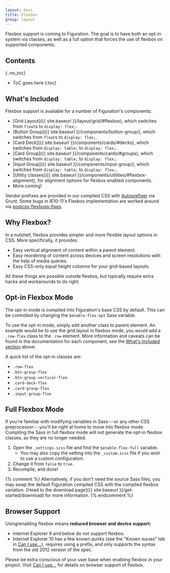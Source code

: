 ```yaml
---
layout: docs
title: Flexbox
group: layout
---
```


Flexbox support is coming to Figuration.  The goal is to have both an opt-in system via classes, as well as a full option that forces the use of flexbox on supported components.

## Contents
{:.no_toc}

* ToC goes here
{:toc}

## What's Included

Flexbox support is available for a number of Figuration's components:

- [Grid Layout]({{ site.baseurl }}/layout/grid/#flexbox), which switches from `float`s to `display: flex;`.
- [Button Group]({{ site.baseurl }}/components/button-group/), which switches from `float`s to `display: flex;`.
- [Card Deck]({{ site.baseurl }}/components/cards/#decks), which switches from `display: table;` to `display: flex;`.
- [Card Group]({{ site.baseurl }}/components/cards/#groups), which switches from `display: table;` to `display: flex;`.
- [Input Group]({{ site.baseurl }}/components/input-group/), which switches from `display: table;` to `display: flex;`.
- [Utility classes]({{ site.baseurl }}/components/utilities/#flexbox-alignment), for alignment options for flexbox enabled components.
- More coming!

Vendor prefixes are provided in our compiled CSS with [Autoprefixer](https://github.com/postcss/autoprefixer) via Grunt. Some bugs in IE10-11's Flexbox implementation are worked around via [postcss-flexbugs-fixes](https://github.com/luisrudge/postcss-flexbugs-fixes).

## Why Flexbox?

In a nutshell, flexbox provides simpler and more flexible layout options in CSS. More specifically, it provides:

- Easy vertical alignment of content within a parent element.
- Easy reordering of content across devices and screen resolutions with the help of media queries.
- Easy CSS-only equal height columns for your grid-based layouts.

All these things are possible outside flexbox, but typically require extra hacks and workarounds to do right.

## Opt-in Flexbox Mode

The opt-in mode is compiled into Figuration's base CSS by default.  This can be controlled by changing the `$enable-flex-opt` Sass variable.

To use the opt-in mode, simply add another class to parent element. An example would be to use the grid layout in flexbox mode, you would add a `.row-flex` class to the `.row` element.  More information and caveats can be found in the documentation for each component, see the [What's Included section](#whats-included) above.

A quick list of the opt-in classes are:

- `.row-flex`
- `.btn-group-flex`
- `.btn-group-vertical-flex`
- `.card-deck-flex`
- `.card-group-flex`
- `.input-group-flex`

## Full Flexbox Mode

If you're familiar with modifying variables in Sass---or any other CSS preprocessor---you'll be right at home to move into flexbox mode.  Compiling the Sass in full flexbox mode will not generate the opt-in flexbox classes, as they are no longer needed.

1. Open the `_settings.scss` file and find the `$enable-flex-full` variable.
    - You may also copy the setting into the `_custom.scss` file if you wish to use a custom configuration.
2. Change it from `false` to `true`.
3. Recompile, and done!

{% comment %}
Alternatively, if you don't need the source Sass files, you may swap the default Figuration compiled CSS with the compiled flexbox variation. [Head to the download page]({{ site.baseurl }}/get-started/download) for more information.
{% endcomment %}

## Browser Support

Using/enabling flexbox means **reduced browser and device support:**

- Internet Explorer 9 and below do not support flexbox.
- Internet Explorer 10 has a few known quirks (see the "Known issues" tab in [Can I use...](http://caniuse.com/#feat=flexbox)), requires using a prefix, and only supports the syntax from the old 2012 version of the spec.

Please be extra conscious of your user base when enabling flexbox in your project. Visit [Can I use...](http://caniuse.com/#feat=flexbox) for details on browser support of flexbox.
